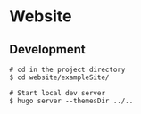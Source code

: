 # Website

## Development

```
# cd in the project directory
$ cd website/exampleSite/

# Start local dev server
$ hugo server --themesDir ../..
```